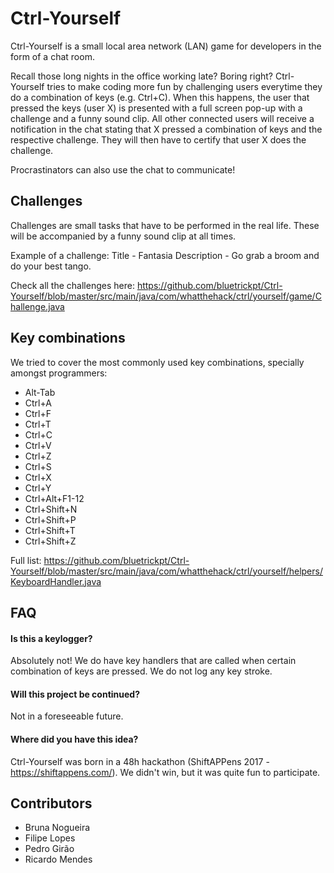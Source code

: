 # Ctrl-Yourself

Ctrl-Yourself is a small local area network (LAN) game for developers in the form of a chat room.

Recall those long nights in the office working late? Boring right? 
Ctrl-Yourself tries to make coding more fun by challenging users everytime they do a combination of keys (e.g. Ctrl+C). 
When this happens, the user that pressed the keys (user X) is presented with a full screen pop-up with a challenge and a funny sound clip. 
All other connected users will receive a notification in the chat stating that X pressed a combination of keys and the respective challenge.
They will then have to certify that user X does the challenge.

Procrastinators can also use the chat to communicate!

## Challenges

Challenges are small tasks that have to be performed in the real life. These will be accompanied by a funny sound clip at all times.

Example of a challenge:
Title - Fantasia
Description - Go grab a broom and do your best tango.

Check all the challenges here: https://github.com/bluetrickpt/Ctrl-Yourself/blob/master/src/main/java/com/whatthehack/ctrl/yourself/game/Challenge.java

## Key combinations

We tried to cover the most commonly used key combinations, specially amongst programmers:
* Alt-Tab
* Ctrl+A
* Ctrl+F
* Ctrl+T
* Ctrl+C
* Ctrl+V
* Ctrl+Z
* Ctrl+S
* Ctrl+X
* Ctrl+Y
* Ctrl+Alt+F1-12
* Ctrl+Shift+N
* Ctrl+Shift+P
* Ctrl+Shift+T
* Ctrl+Shift+Z

Full list: https://github.com/bluetrickpt/Ctrl-Yourself/blob/master/src/main/java/com/whatthehack/ctrl/yourself/helpers/KeyboardHandler.java

## FAQ

#### Is this a keylogger?

Absolutely not! We do have key handlers that are called when certain combination of keys are pressed. We do not log any key stroke.

#### Will this project be continued?

Not in a foreseeable future. 

#### Where did you have this idea?

Ctrl-Yourself was born in a 48h hackathon (ShiftAPPens 2017 - https://shiftappens.com/). We didn't win, but it was quite fun to participate.

## Contributors

* Bruna Nogueira
* Filipe Lopes
* Pedro Girão
* Ricardo Mendes
